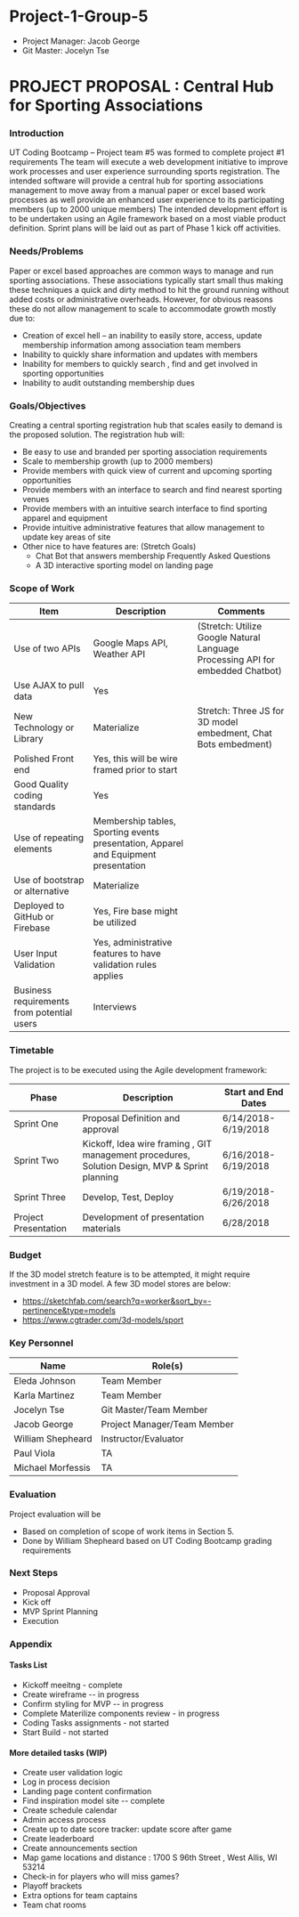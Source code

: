 # Project-1-Group-5

* Project Manager: Jacob George
* Git Master: Jocelyn Tse

# PROJECT PROPOSAL : Central Hub for Sporting Associations
### Introduction
UT Coding Bootcamp – Project team #5 was formed to complete project #1 requirements
The team will execute a web development initiative to improve work processes and user experience surrounding sports registration.
The intended software will provide a central hub for sporting associations management to move away from a manual paper or excel based work processes as well provide an enhanced user experience to its participating members (up to 2000 unique members)
The intended development effort is to be undertaken using an Agile framework based on a most viable product definition. Sprint plans will be laid out as part of Phase 1 kick off activities.
 
### Needs/Problems
Paper or excel based approaches are common ways to manage and run sporting associations. These associations typically start small thus making these techniques a quick and dirty method to hit the ground running without added costs or administrative overheads. However, for obvious reasons these do not allow management to scale to accommodate growth mostly due to:
* Creation of excel hell – an inability to easily store, access, update membership information among association team members
* Inability to quickly share information and updates with members
* Inability for members to quickly search , find and get involved in sporting opportunities
* Inability to audit outstanding membership dues

### Goals/Objectives
Creating a central sporting registration hub that scales easily to demand is the proposed solution. The registration hub will:
* Be easy to use and branded per sporting association requirements
* Scale to membership growth (up to 2000 members)
* Provide members with quick view of current and upcoming sporting opportunities
* Provide members with an interface to search and find nearest sporting venues
* Provide members with an intuitive search interface to find sporting apparel and equipment
* Provide intuitive administrative features that allow management to  update key areas of site
* Other nice to have features are: (Stretch Goals)
   * Chat Bot that answers membership Frequently Asked Questions
   * A 3D interactive sporting model on landing page
  
### Scope of Work
Item | Description | Comments
-----|-------------|---------
Use of two APIs|Google Maps API, Weather API|(Stretch: Utilize Google Natural Language Processing API for embedded Chatbot)
Use AJAX to pull data|Yes |
New Technology or Library|Materialize | Stretch: Three JS for 3D model embedment, Chat Bots embedment)
Polished Front end| Yes, this will be wire framed prior to start |
Good Quality coding standards| Yes |
Use of repeating elements| Membership tables, Sporting events presentation, Apparel and Equipment presentation|
Use of bootstrap or alternative| Materialize |
Deployed to GitHub or Firebase| Yes, Fire base might be utilized |
User Input Validation| Yes, administrative features to have validation rules applies |
Business requirements from potential users| Interviews |
     
### Timetable
The project is to be executed using the Agile development framework:

Phase | Description | Start and End Dates
------|-------------|--------------------
Sprint One | Proposal Definition and approval | 6/14/2018-6/19/2018
Sprint Two | Kickoff, Idea wire framing , GIT management procedures, Solution Design, MVP & Sprint planning | 6/16/2018-6/19/2018
Sprint Three | Develop, Test, Deploy | 6/19/2018-6/26/2018
Project Presentation | Development of presentation materials | 6/28/2018
    
### Budget
If the 3D model stretch feature is to be attempted, it might require investment in a 3D model. A few 3D model stores are below:
* https://sketchfab.com/search?q=worker&sort_by=-pertinence&type=models
* https://www.cgtrader.com/3d-models/sport
 
### Key Personnel

Name | Role(s)
-----|--------
Eleda Johnson | Team Member
Karla Martinez | Team Member
Jocelyn Tse | Git Master/Team Member
Jacob George | Project Manager/Team Member
William Shepheard | Instructor/Evaluator
Paul Viola | TA
Michael Morfessis | TA

 
### Evaluation
Project evaluation will be
* Based on completion of scope of work items in Section 5.
* Done by William Shepheard based on UT Coding Bootcamp grading requirements

### Next Steps
* Proposal Approval
* Kick off
* MVP Sprint Planning
* Execution

### Appendix
#### Tasks List
* Kickoff meeitng - complete
* Create wireframe -- in progress
* Confirm styling for MVP -- in progress
* Complete Materilize components review - in progress
* Coding Tasks assignments - not started
* Start Build - not started
#### More detailed tasks (WIP)
* Create user validation logic
* Log in process decision
* Landing page content confirmation
* Find inspiration model site -- complete
* Create schedule calendar
* Admin access process
* Create up to date score tracker: update score after game
* Create leaderboard
* Create announcements section
* Map game locations and distance : 1700 S 96th Street , West Allis, WI 53214
* Check-in for players who will miss games?
* Playoff brackets
* Extra options for team captains
* Team chat rooms

